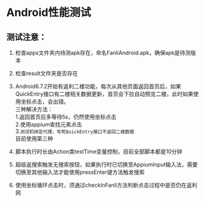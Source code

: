 # Android性能测试
## 测试注意：
1. 检查apps文件夹内待测apk存在，命名FanliAndroid.apk，确保apk是待测版本

2. 检查result文件夹是否存在

3. Android6.7.2开始有返利二楼功能，每次从其他页面返回首页后，如果QuickEntry接口有二楼相关数据更新，首页会下拉自动预览二楼，此时如果使用坐标点击，会出错。<br>
三种解决方法：<br>
1.返回首页后多等待5s，仍然使用坐标点击<br>
2.使用appium查找元素点击<br>
3.`测试机绑定代理，写死QuickEntry接口不返回二楼数据`<br>
目前使用第三种

4. 脚本执行时长由Action类testTime变量控制，目前全部脚本都是10分钟

5. 超级返搜索触发无搜索按钮，如果执行时已切换至AppiumInput输入法，需要切换至其他输入法才能使用pressEnter键方法触发搜索

6. 使用坐标循环点击时，须通过checkInFanli方法判断点击过程中是否仍在返利网
